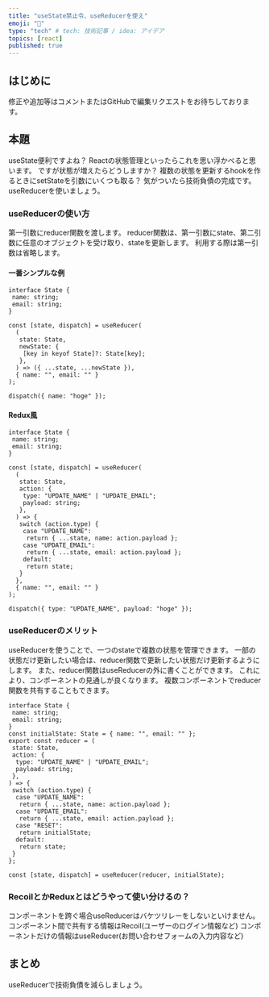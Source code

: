 ```yaml
---
title: "useState禁止令、useReducerを使え"
emoji: "👻"
type: "tech" # tech: 技術記事 / idea: アイデア
topics: [react]
published: true
---
```


## はじめに

修正や追加等はコメントまたはGitHubで編集リクエストをお待ちしております。

## 本題

useState便利ですよね？
Reactの状態管理といったらこれを思い浮かべると思います。
ですが状態が増えたらどうしますか？
複数の状態を更新するhookを作るときにsetStateを引数にいくつも取る？
気がついたら技術負債の完成です。
useReducerを使いましょう。

### useReducerの使い方

第一引数にreducer関数を渡します。
reducer関数は、第一引数にstate、第二引数に任意のオブジェクトを受け取り、stateを更新します。
利用する際は第一引数は省略します。

#### 一番シンプルな例

```tsx
interface State {
 name: string;
 email: string;
}

const [state, dispatch] = useReducer(
  (
   state: State,
   newState: {
    [key in keyof State]?: State[key];
   },
  ) => ({ ...state, ...newState }),
  { name: "", email: "" }
);

dispatch({ name: "hoge" });
```

#### Redux風

```tsx
interface State {
 name: string;
 email: string;
}

const [state, dispatch] = useReducer(
  (
   state: State,
   action: {
    type: "UPDATE_NAME" | "UPDATE_EMAIL";
    payload: string;
   },
  ) => {
   switch (action.type) {
    case "UPDATE_NAME":
     return { ...state, name: action.payload };
    case "UPDATE_EMAIL":
     return { ...state, email: action.payload };
    default:
     return state;
   }
  },
  { name: "", email: "" }
);

dispatch({ type: "UPDATE_NAME", payload: "hoge" });
```

### useReducerのメリット

useReducerを使うことで、一つのstateで複数の状態を管理できます。
一部の状態だけ更新したい場合は、reducer関数で更新したい状態だけ更新するようにします。
また、reducer関数はuseReducerの外に書くことができます。
これにより、コンポーネントの見通しが良くなります。
複数コンポーネントでreducer関数を共有することもできます。

```tsx
interface State {
 name: string;
 email: string;
}
const initialState: State = { name: "", email: "" };
export const reducer = (
 state: State,
 action: {
  type: "UPDATE_NAME" | "UPDATE_EMAIL";
  payload: string;
 },
) => {
 switch (action.type) {
  case "UPDATE_NAME":
   return { ...state, name: action.payload };
  case "UPDATE_EMAIL":
   return { ...state, email: action.payload };
  case "RESET":
   return initialState;
  default:
   return state;
 }
};

const [state, dispatch] = useReducer(reducer, initialState);
```

### RecoilとかReduxとはどうやって使い分けるの？

コンポーネントを跨ぐ場合useReducerはバケツリレーをしないといけません。
コンポーネント間で共有する情報はRecoil(ユーザーのログイン情報など)
コンポーネントだけの情報はuseReducer(お問い合わせフォームの入力内容など)

## まとめ

useReducerで技術負債を減らしましょう。
